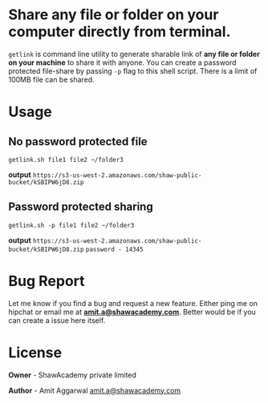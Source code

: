 # Share any file or folder on your computer directly from terminal.
`getlink` is command line utility to generate sharable link of **any file or folder on your machine** to share it with anyone. You can create a password protected file-share by passing `-p` flag to this shell script. There is a limit of 100MB file can be shared.

# Usage
## No password protected file
`getlink.sh file1 file2 ~/folder3`

**output**
`https://s3-us-west-2.amazonaws.com/shaw-public-bucket/kSBIPW6jD8.zip`

## Password protected sharing
`getlink.sh -p file1 file2 ~/folder3`

**output**
`https://s3-us-west-2.amazonaws.com/shaw-public-bucket/kSBIPW6jD8.zip`
`password - 14345`


# Bug Report
Let me know if you find a bug and request a new feature. Either ping me on hipchat or email me at **amit.a@shawacademy.com**. 
Better would be if you can create a issue here itself. 

# License

**Owner** - ShawAcademy private limited

**Author** - Amit Aggarwal [amit.a@shawacademy.com](amit.a@shawacademy.com)
